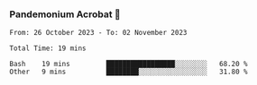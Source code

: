### Pandemonium Acrobat 🤸

<!--START_SECTION:waka-->

```all_time
From: 26 October 2023 - To: 02 November 2023

Total Time: 19 mins

Bash    19 mins         █████████████████░░░░░░░░   68.20 %
Other   9 mins          ████████░░░░░░░░░░░░░░░░░   31.80 %
```

<!--END_SECTION:waka-->
